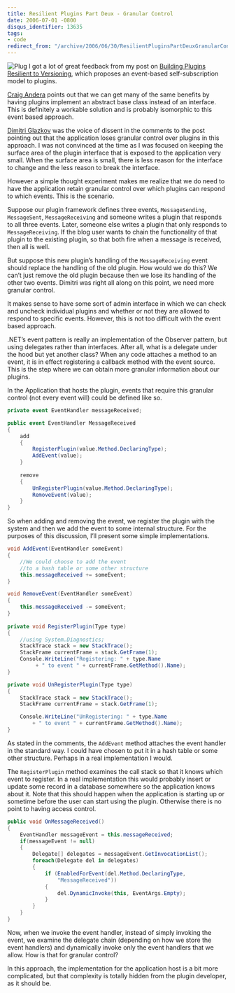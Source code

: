 ```yaml
---
title: Resilient Plugins Part Deux - Granular Control
date: 2006-07-01 -0800
disqus_identifier: 13635
tags:
- code
redirect_from: "/archive/2006/06/30/ResilientPluginsPartDeuxGranularControl.aspx/"
---
```


![Plug](https://haacked.com/images/plug2.jpg) I got a lot of great
feedback from my post on [Building Plugins Resilient to
Versioning](https://haacked.com/archive/2006/06/26/BuildingPluginsResilientToVersioning.aspx "Building Resilient Plugins"),
which proposes an event-based self-subscription model to plugins.

[Craig Andera](http://pluralsight.com/blogs/craig/ "Craig Andera")
points out that we can get many of the same benefits by having plugins
implement an abstract base class instead of an interface. This is
definitely a workable solution and is probably isomorphic to this event
based approach.

[Dimitri Glazkov](http://glazkov.com/ "Subtext Contributor") was the
voice of dissent in the comments to the post pointing out that the
application loses granular control over plugins in this approach. I was
not convinced at the time as I was focused on keeping the surface area
of the plugin interface that is exposed to the application very small.
When the surface area is small, there is less reason for the interface
to change and the less reason to break the interface.

However a simple thought experiment makes me realize that we do need to
have the application retain granular control over which plugins can
respond to which events. This is the scenario.

Suppose our plugin framework defines three events, `MessageSending`,
`MessageSent`, `MessageReceiving` and someone writes a plugin that
responds to all three events. Later, someone else writes a plugin that
only responds to `MessageReceiving`. If the blog user wants to chain the
functionality of that plugin to the existing plugin, so that both fire
when a message is received, then all is well.

But suppose this new plugin’s handling of the `MessageReceiving` event
should replace the handling of the old plugin. How would we do this? We
can’t just remove the old plugin because then we lose its handling of
the other two events. Dimitri was right all along on this point, we need
more granular control.

It makes sense to have some sort of admin interface in which we can
check and uncheck individual plugins and whether or not they are allowed
to respond to specific events. However, this is not too difficult with
the event based approach.

.NET’s event pattern is really an implementation of the Observer
pattern, but using delegates rather than interfaces. After all, what is
a delegate under the hood but yet another class? When any code attaches
a method to an event, it is in effect registering a callback method with
the event source. This is the step where we can obtain more granular
information about our plugins.

In the Application that hosts the plugin, events that require this
granular control (not every event will) could be defined like so.

```csharp
private event EventHandler messageReceived;

public event EventHandler MessageReceived
{
    add
    {
        RegisterPlugin(value.Method.DeclaringType);
        AddEvent(value);
    }
    
    remove
    {
        UnRegisterPlugin(value.Method.DeclaringType);
        RemoveEvent(value);
    }
}
```

So when adding and removing the event, we register the plugin with the
system and then we add the event to some internal structure. For the
purposes of this discussion, I’ll present some simple implementations.

```csharp
void AddEvent(EventHandler someEvent)
{
    //We could choose to add the event 
    //to a hash table or some other structure
    this.messageReceived += someEvent;
}

void RemoveEvent(EventHandler someEvent)
{
    this.messageReceived -= someEvent;
}
                
private void RegisterPlugin(Type type)
{
    //using System.Diagnostics;
    StackTrace stack = new StackTrace();
    StackFrame currentFrame = stack.GetFrame(1);
    Console.WriteLine("Registering: " + type.Name 
         + " to event " + currentFrame.GetMethod().Name);
}

private void UnRegisterPlugin(Type type)
{
    StackTrace stack = new StackTrace();
    StackFrame currentFrame = stack.GetFrame(1);

    Console.WriteLine("UnRegistering: " + type.Name 
        + " to event " + currentFrame.GetMethod().Name);
}
```

As stated in the comments, the `AddEvent` method attaches the event
handler in the standard way. I could have chosen to put it in a hash
table or some other structure. Perhaps in a real implementation I would.

The `RegisterPlugin` method examines the call stack so that it knows
which event to register. In a real implementation this would probably
insert or update some record in a database somewhere so the application
knows about it. Note that this should happen when the application is
starting up or sometime before the user can start using the plugin.
Otherwise there is no point to having access control.

```csharp
public void OnMessageReceived()
{
    EventHandler messageEvent = this.messageReceived;
    if(messageEvent != null)
    {
        Delegate[] delegates = messageEvent.GetInvocationList();
        foreach(Delegate del in delegates)
        {
            if (EnabledForEvent(del.Method.DeclaringType, 
                "MessageReceived"))
            {
                del.DynamicInvoke(this, EventArgs.Empty);
            }
        }
    }
}
```

Now, when we invoke the event handler, instead of simply invoking the
event, we examine the delegate chain (depending on how we store the
event handlers) and dynamically invoke only the event handlers that we
allow. How is that for granular control?

In this approach, the implementation for the application host is a bit
more complicated, but that complexity is totally hidden from the plugin
developer, as it should be.

